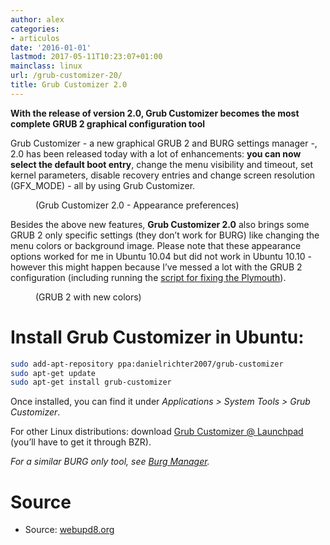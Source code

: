 ```yaml
---
author: alex
categories:
- articulos
date: '2016-01-01'
lastmod: 2017-05-11T10:23:07+01:00
mainclass: linux
url: /grub-customizer-20/
title: Grub Customizer 2.0
---
```


<figure>
    <amp-img sizes="(min-width: 800px) 800px, 100vw" on="tap:lightbox1" role="button" tabindex="0" layout="responsive" alt="Grub Customizer 2.0" width="800" height="508" src="https://lh3.ggpht.com/_1QSDkzYY2vc/TOmPPw_WKsI/AAAAAAAACUo/3JHDf60vuSc/s800/grub-customizer-2.0.png"></amp-img>
</figure>

__With the release of version 2.0, Grub Customizer becomes the most complete GRUB 2 graphical configuration tool__


Grub Customizer - a new graphical GRUB 2 and BURG settings manager -, 2.0 has been released today with a lot of enhancements: <b>you can now select the default boot entry</b>, change the menu visibility and timeout, set kernel parameters, disable recovery entries and change screen resolution (GFX_MODE) - all by using Grub Customizer.

<figure>
    <amp-img sizes="(min-width: 695px) 695px, 100vw" on="tap:lightbox1" role="button" tabindex="0" layout="responsive" width="695" height="465" alt="Grub Customizer appearance" src="https://lh4.ggpht.com/_1QSDkzYY2vc/TOmPgMD2l4I/AAAAAAAACUs/O4iov5Q5lMY/s800/grub-customizer-appearence.png"></amp-img>
    <figcaption>(Grub Customizer 2.0 - Appearance preferences)</figcaption>
</figure>

Besides the above new features, <b>Grub Customizer 2.0</b> also brings some GRUB 2 only specific settings (they don&#8217;t work for BURG) like changing the menu colors or background image. Please note that these appearance options worked for me in Ubuntu 10.04 but did not work in Ubuntu 10.10 - however this might happen because I&#8217;ve messed a lot with the GRUB 2 configuration (including running the <a href="http://www.webupd8.org/2010/10/script-to-fix-ubuntu-plymouth-for.html" title="Script To Fix The Ubuntu Plymouth For Proprietary Nvidia And ATI Graphics Drivers">script for fixing the Plymouth</a>).

<figure>
    <amp-img sizes="(min-width: 633px) 633px, 100vw" on="tap:lightbox1" role="button" tabindex="0" layout="responsive" alt="Grub 2 - colors" width="633" height="476" src="https://lh3.ggpht.com/_1QSDkzYY2vc/TOmWY9zu60I/AAAAAAAACUw/T1I8twGbj9g/s800/grub2-colors.png"></amp-img>
    <figcaption>(GRUB 2 with new colors)</figcaption>
</figure>

# Install Grub Customizer in Ubuntu:

```bash
sudo add-apt-repository ppa:danielrichter2007/grub-customizer
sudo apt-get update
sudo apt-get install grub-customizer
```

Once installed, you can find it under <i>Applications > System Tools > Grub Customizer</i>.

For other Linux distributions: download <a class="external" href="https://code.launchpad.net/grub-customizer">Grub Customizer @ Launchpad</a> (you&#8217;ll have to get it through BZR).

_For a similar BURG only tool, see <a href="http://www.webupd8.org/2010/11/burg-manager-10-released-with-option-to.html">Burg Manager</a>._

# Source

- Source: <a href="http://www.webupd8.org/2010/11/grub-customizer-20-can-change-default.html" target="_blank">webupd8.org</a>
